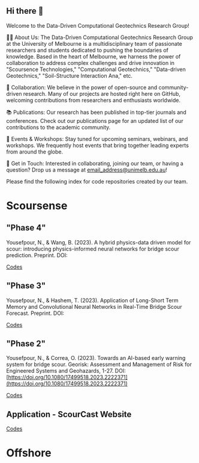 ## Hi there 👋
Welcome to the Data-Driven Computational Geotechnics Research Group!

🙋‍♀️ About Us:
The Data-Driven Computational Geotechnics Research Group at the University of Melbourne is a multidisciplinary team of passionate researchers and students dedicated to pushing the boundaries of knowledge. Based in the heart of Melbourne, we harness the power of collaboration to address complex challenges and drive innovation in "Scoursence Technologies," "Computational Geotechnics," "Data-driven Geotechnics," "Soil-Structure Interaction Ana," etc.

🤝 Collaboration:
We believe in the power of open-source and community-driven research. Many of our projects are hosted right here on GitHub, welcoming contributions from researchers and enthusiasts worldwide.

📚 Publications:
Our research has been published in top-tier journals and conferences. Check out our publications page for an updated list of our contributions to the academic community.

📅 Events & Workshops:
Stay tuned for upcoming seminars, webinars, and workshops. We frequently host events that bring together leading experts from around the globe.

💌 Get in Touch:
Interested in collaborating, joining our team, or having a question? Drop us a message at email_address@unimelb.edu.au!

Please find the following index for code repositories created by our team.

# Scoursense

## "Phase 4"

Yousefpour, N., & Wang, B. (2023). A hybrid physics-data driven model for scour: introducing physics-informed neural networks for bridge scour prediction. Preprint. DOI:

[Codes](https://github.com/Data-Driven-Computational-Geotechnics/ScourSensePhase4/tree/main)

## "Phase 3"

Yousefpour, N., & Hashem, T. (2023). Application of Long-Short Term Memory and Convolutional Neural Networks in Real-Time Bridge Scour Forecast. Preprint. DOI:

[Codes](https://github.com/Data-Driven-Computational-Geotechnics/ScourSensePhase3/tree/main)


## "Phase 2"

Yousefpour, N., & Correa, O. (2023). Towards an AI-based early warning system for bridge scour. Georisk: Assessment and Management of Risk for Engineered Systems and Geohazards, 1-27.
 DOI:[https://doi.org/10.1080/17499518.2023.2222371](https://doi.org/10.1080/17499518.2023.2222371)

[Codes](https://github.com/Data-Driven-Computational-Geotechnics/ScourSensePhase2/tree/main)

## Application - ScourCast Website

[Codes](https://github.com/Data-Driven-Computational-Geotechnics/ScourSenseWebsite/tree/main)

# Offshore


